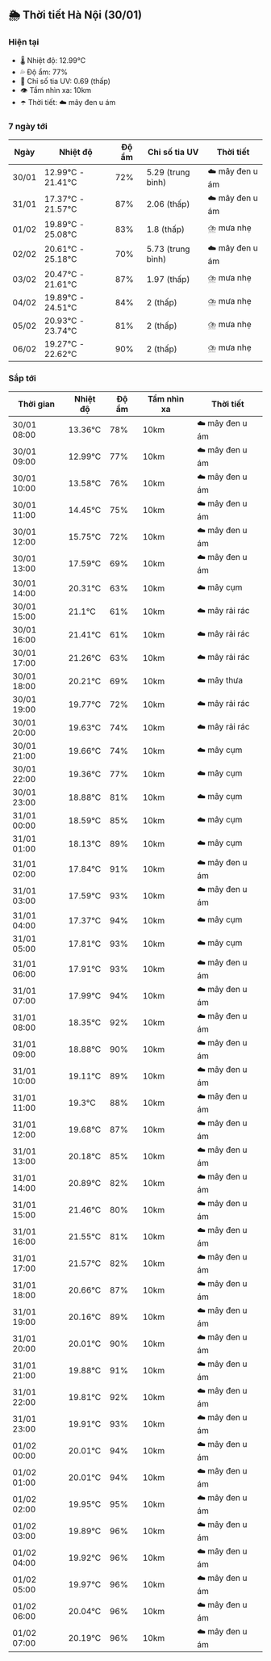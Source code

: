 ## 🌦️ Thời tiết Hà Nội (30/01)

### Hiện tại

- 🌡️ Nhiệt độ: 12.99℃
- 💦 Độ ẩm: 77%
- 🌟 Chỉ số tia UV: 0.69 (thấp)
- 👁️ Tầm nhìn xa: 10km
- ☂️ Thời tiết: ☁️ mây đen u ám

### 7 ngày tới

| Ngày | Nhiệt độ | Độ ẩm | Chỉ số tia UV | Thời tiết |
| --- | --- | --- | --- | --- |
| 30/01 | 12.99℃ - 21.41℃ | 72% | 5.29 (trung bình) | ☁️ mây đen u ám |
| 31/01 | 17.37℃ - 21.57℃ | 87% | 2.06 (thấp) | ☁️ mây đen u ám |
| 01/02 | 19.89℃ - 25.08℃ | 83% | 1.8 (thấp) | ⛈️ mưa nhẹ |
| 02/02 | 20.61℃ - 25.18℃ | 70% | 5.73 (trung bình) | ☁️ mây đen u ám |
| 03/02 | 20.47℃ - 21.61℃ | 87% | 1.97 (thấp) | ⛈️ mưa nhẹ |
| 04/02 | 19.89℃ - 24.51℃ | 84% | 2 (thấp) | ⛈️ mưa nhẹ |
| 05/02 | 20.93℃ - 23.74℃ | 81% | 2 (thấp) | ⛈️ mưa nhẹ |
| 06/02 | 19.27℃ - 22.62℃ | 90% | 2 (thấp) | ⛈️ mưa nhẹ |

### Sắp tới

| Thời gian | Nhiệt độ | Độ ẩm | Tầm nhìn xa | Thời tiết |
| --- | --- | --- | --- | --- |
| 30/01 08:00 | 13.36℃ | 78% | 10km | ☁️ mây đen u ám |
| 30/01 09:00 | 12.99℃ | 77% | 10km | ☁️ mây đen u ám |
| 30/01 10:00 | 13.58℃ | 76% | 10km | ☁️ mây đen u ám |
| 30/01 11:00 | 14.45℃ | 75% | 10km | ☁️ mây đen u ám |
| 30/01 12:00 | 15.75℃ | 72% | 10km | ☁️ mây đen u ám |
| 30/01 13:00 | 17.59℃ | 69% | 10km | ☁️ mây đen u ám |
| 30/01 14:00 | 20.31℃ | 63% | 10km | ☁️ mây cụm |
| 30/01 15:00 | 21.1℃ | 61% | 10km | ☁️ mây rải rác |
| 30/01 16:00 | 21.41℃ | 61% | 10km | ☁️ mây rải rác |
| 30/01 17:00 | 21.26℃ | 63% | 10km | ☁️ mây rải rác |
| 30/01 18:00 | 20.21℃ | 69% | 10km | ☁️ mây thưa |
| 30/01 19:00 | 19.77℃ | 72% | 10km | ☁️ mây rải rác |
| 30/01 20:00 | 19.63℃ | 74% | 10km | ☁️ mây rải rác |
| 30/01 21:00 | 19.66℃ | 74% | 10km | ☁️ mây cụm |
| 30/01 22:00 | 19.36℃ | 77% | 10km | ☁️ mây cụm |
| 30/01 23:00 | 18.88℃ | 81% | 10km | ☁️ mây cụm |
| 31/01 00:00 | 18.59℃ | 85% | 10km | ☁️ mây cụm |
| 31/01 01:00 | 18.13℃ | 89% | 10km | ☁️ mây cụm |
| 31/01 02:00 | 17.84℃ | 91% | 10km | ☁️ mây đen u ám |
| 31/01 03:00 | 17.59℃ | 93% | 10km | ☁️ mây đen u ám |
| 31/01 04:00 | 17.37℃ | 94% | 10km | ☁️ mây cụm |
| 31/01 05:00 | 17.81℃ | 93% | 10km | ☁️ mây cụm |
| 31/01 06:00 | 17.91℃ | 93% | 10km | ☁️ mây đen u ám |
| 31/01 07:00 | 17.99℃ | 94% | 10km | ☁️ mây đen u ám |
| 31/01 08:00 | 18.35℃ | 92% | 10km | ☁️ mây đen u ám |
| 31/01 09:00 | 18.88℃ | 90% | 10km | ☁️ mây đen u ám |
| 31/01 10:00 | 19.11℃ | 89% | 10km | ☁️ mây đen u ám |
| 31/01 11:00 | 19.3℃ | 88% | 10km | ☁️ mây đen u ám |
| 31/01 12:00 | 19.68℃ | 87% | 10km | ☁️ mây đen u ám |
| 31/01 13:00 | 20.18℃ | 85% | 10km | ☁️ mây đen u ám |
| 31/01 14:00 | 20.89℃ | 82% | 10km | ☁️ mây đen u ám |
| 31/01 15:00 | 21.46℃ | 80% | 10km | ☁️ mây đen u ám |
| 31/01 16:00 | 21.55℃ | 81% | 10km | ☁️ mây đen u ám |
| 31/01 17:00 | 21.57℃ | 82% | 10km | ☁️ mây đen u ám |
| 31/01 18:00 | 20.66℃ | 87% | 10km | ☁️ mây đen u ám |
| 31/01 19:00 | 20.16℃ | 89% | 10km | ☁️ mây đen u ám |
| 31/01 20:00 | 20.01℃ | 90% | 10km | ☁️ mây đen u ám |
| 31/01 21:00 | 19.88℃ | 91% | 10km | ☁️ mây đen u ám |
| 31/01 22:00 | 19.81℃ | 92% | 10km | ☁️ mây đen u ám |
| 31/01 23:00 | 19.91℃ | 93% | 10km | ☁️ mây đen u ám |
| 01/02 00:00 | 20.01℃ | 94% | 10km | ☁️ mây đen u ám |
| 01/02 01:00 | 20.01℃ | 94% | 10km | ☁️ mây đen u ám |
| 01/02 02:00 | 19.95℃ | 95% | 10km | ☁️ mây đen u ám |
| 01/02 03:00 | 19.89℃ | 96% | 10km | ☁️ mây đen u ám |
| 01/02 04:00 | 19.92℃ | 96% | 10km | ☁️ mây đen u ám |
| 01/02 05:00 | 19.97℃ | 96% | 10km | ☁️ mây đen u ám |
| 01/02 06:00 | 20.04℃ | 96% | 10km | ☁️ mây đen u ám |
| 01/02 07:00 | 20.19℃ | 96% | 10km | ☁️ mây đen u ám |
